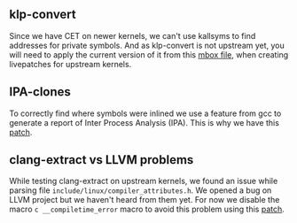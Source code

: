 klp-convert
-----------

Since we have CET on newer kernels, we can't use kallsyms to find addresses for
private symbols. And as klp-convert is not upstream yet, you will need to apply
the current version of it from this 
[mbox
file](./v2_20240516_lhruska_livepatch_klp_convert_tool_minimal_version.mbx),
when creating livepatches for upstream kernels.

IPA-clones
----------

To correctly find where symbols were inlined we use a feature from gcc to
generate a report of Inter Process Analysis (IPA). This is why we have this [patch](./0001-Add-ipa-clones-and-flive-patching-GCC-flags-for-live.patch).

clang-extract vs LLVM problems
------------------------------

While testing clang-extract on upstream kernels, we found an issue while parsing
file ``include/linux/compiler_attributes.h``. We opened a bug on LLVM project
but we haven't heard from them yet. For now we disable the macro ``c
__compiletime_error`` macro to avoid this problem using this [patch](./0001-compiler_attributes.h-Disable-__compiletime_error-ma.patch).
